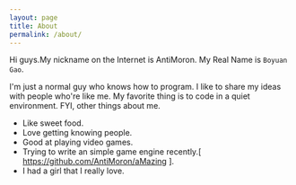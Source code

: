 ```yaml
---
layout: page
title: About
permalink: /about/
---
```


Hi guys.My nickname on the Internet is AntiMoron.
My Real Name is ```Boyuan Gao```.

I'm just a normal guy who knows how to program.
I like to share my ideas with people who're like me.
My favorite thing is to code in a quiet environment.
FYI, other things about me.

- Like sweet food.
- Love getting knowing people.
- Good at playing video games.
- Trying to write an simple game engine recently.[ https://github.com/AntiMoron/aMazing ].
- I had a girl that I really love.
